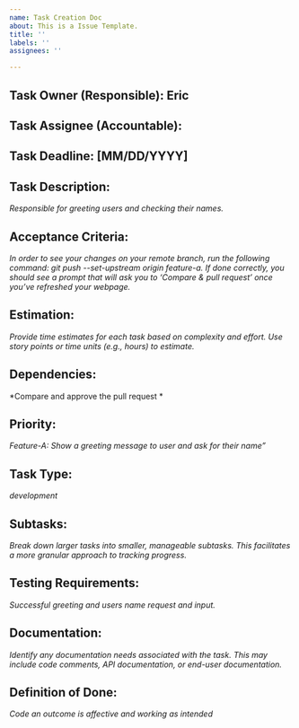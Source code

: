 ```yaml
---
name: Task Creation Doc
about: This is a Issue Template.
title: ''
labels: ''
assignees: ''

---
```


## Task Owner (Responsible): Eric

## Task Assignee (Accountable): 

## Task Deadline: [MM/DD/YYYY]

## Task Description:

*Responsible for greeting users and checking their names.*

## Acceptance Criteria:

*In order to see your changes on your remote branch, run the following command:
git push --set-upstream origin feature-a. If done correctly, you should see a prompt that will ask you to ‘Compare & pull request’ once you’ve refreshed your webpage.*

## Estimation:

*Provide time estimates for each task based on complexity and effort. Use story points or time units (e.g., hours) to estimate.*

## Dependencies:

*Compare and approve the pull request *

## Priority:

*Feature-A: Show a greeting message to user and ask for their name”*

## Task Type:

*development*

## Subtasks:

*Break down larger tasks into smaller, manageable subtasks. This facilitates a more granular approach to tracking progress.*


## Testing Requirements:

*Successful greeting and users name request and input.*

## Documentation:

*Identify any documentation needs associated with the task. This may include code comments, API documentation, or end-user documentation.*

## Definition of Done:

*Code an outcome is affective and working as intended*
